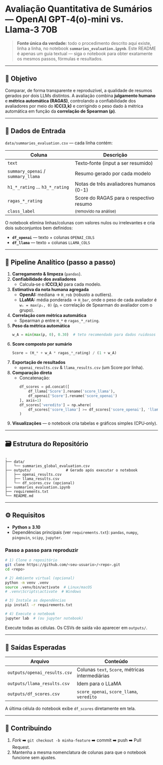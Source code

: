 # Avaliação Quantitativa de Sumários — **OpenAI GPT‑4(o)-mini** vs. **Llama‑3 70B**

> **Fonte única da verdade:** todo o procedimento descrito aqui existe, linha a linha, no notebook **`summaries_evaluation.ipynb`**.  Este README é apenas um guia textual — siga o notebook para obter exatamente os mesmos passos, fórmulas e resultados.

---

## 🎯 Objetivo

Comparar, de forma transparente e reproduzível, a qualidade de resumos gerados por dois LLMs distintos.  A avaliação combina **julgamento humano** e **métrica automática (RAGAS)**, controlando a confiabilidade dos avaliadores por meio do **ICC(3,k)** e corrigindo o peso dado à métrica automática em função da **correlação de Spearman (ρ)**.

---

## 📂 Dados de Entrada

`data/summaries_evaluation.csv` — cada linha contém:

| Coluna                           | Descrição                                      |
| -------------------------------- | ---------------------------------------------- |
| `text`                           | Texto‑fonte (input a ser resumido)             |
| `summary_openai` / `summary_llama` | Resumo gerado por cada modelo                |
| `h1_*_rating` … `h3_*_rating`    | Notas de três avaliadores humanos (0-1)        |
| `ragas_*_rating`                 | Score do RAGAS para o respectivo resumo       |
| `class_label`                    | <small>(removido na análise)</small>           |

O notebook elimina linhas/colunas com valores nulos ou irrelevantes e cria dois subconjuntos bem definidos:

* **`df_openai`** — texto + colunas `OPENAI_COLS`
* **`df_llama`**  — texto + colunas `LLAMA_COLS`

---

## 🔬 Pipeline Analítico (passo a passo)

1. **Carregamento & limpeza** (`pandas`).
2. **Confiabilidade dos avaliadores**
   * Calcula‐se o **ICC(3,k)** para cada modelo.
3. **Estimativa da nota humana agregada**
   * **OpenAI:** mediana → `H_rob` (robusto a outliers).
   * **LLaMA:** média ponderada → `H_bar`, onde o peso de cada avaliador é `wᵢ = max(ρᵢ, 0)` (ρᵢ = correlação de Spearman do avaliador com o grupo).
4. **Correlação com métrica automática**
   * Spearman ρ entre `H_*` e `ragas_*_rating`.
5. **Peso da métrica automática**
   ```python
   w_A = min(max(ρ, 0), 0.30)  # teto recomendado para dados ruidosos
   ```
6. **Score composto por sumário**
   ```python
   Score = (H_* + w_A * ragas_*_rating) / (1 + w_A)
   ```
7. **Exportação de resultados**
   * `openai_results.csv` & `llama_results.csv` (um Score por linha).
8. **Comparação direta**
   * Concatenação:
     ```python
     df_scores = pd.concat([
         df_llama['Score'].rename('score_llama'),
         df_openai['Score'].rename('score_openai')
     ], axis=1)
     df_scores['veredito'] = np.where(
         df_scores['score_llama'] >= df_scores['score_openai'], 'llama', 'openai'
     )
     ```
9. **Visualizações** — o notebook cria tabelas e gráficos simples (CPU‑only).

---

## 🗃️ Estrutura do Repositório

```text
.
├── data/
│   └── summaries_global_evaluation.csv
├── outputs/                # Gerado após executar o notebook
│   ├── openai_results.csv
│   ├── llama_results.csv
│   └── df_scores.csv (opcional)
├── summaries_evaluation.ipynb
├── requirements.txt
└── README.md
```

---

## ⚙️ Requisitos

* **Python ≥ 3.10**
* Dependências principais (ver `requirements.txt`): `pandas`, `numpy`, `pingouin`, `scipy`, `jupyter`.

### Passo a passo para reproduzir
```bash
# 1) Clone o repositório
git clone https://github.com/<seu‑usuario>/<repo>.git
cd <repo>

# 2) Ambiente virtual (opcional)
python -m venv .venv
source .venv/bin/activate  # Linux/macOS
# .venv\Scripts\activate  # Windows

# 3) Instale as dependências
pip install -r requirements.txt

# 4) Execute o notebook
jupyter lab  # (ou jupyter notebook)
```
Execute todas as células. Os CSVs de saída vão aparecer em `outputs/`.

---

## 📑 Saídas Esperadas

| Arquivo                        | Conteúdo                                        |
| ------------------------------ | ---------------------------------------------- |
| `outputs/openai_results.csv`   | Colunas `text`, `Score`, métricas intermediárias |
| `outputs/llama_results.csv`    | Idem para o LLaMA                               |
| `outputs/df_scores.csv`        | `score_openai`, `score_llama`, `veredito`       |

A última célula do notebook exibe `df_scores` diretamente em tela.

---

## 🤝 Contribuindo

1. *Fork* ➡️  `git checkout -b minha‑feature` ➡️  commit ➡️  push ➡️  Pull Request.
2. Mantenha a mesma nomenclatura de colunas para que o notebook funcione sem ajustes.

